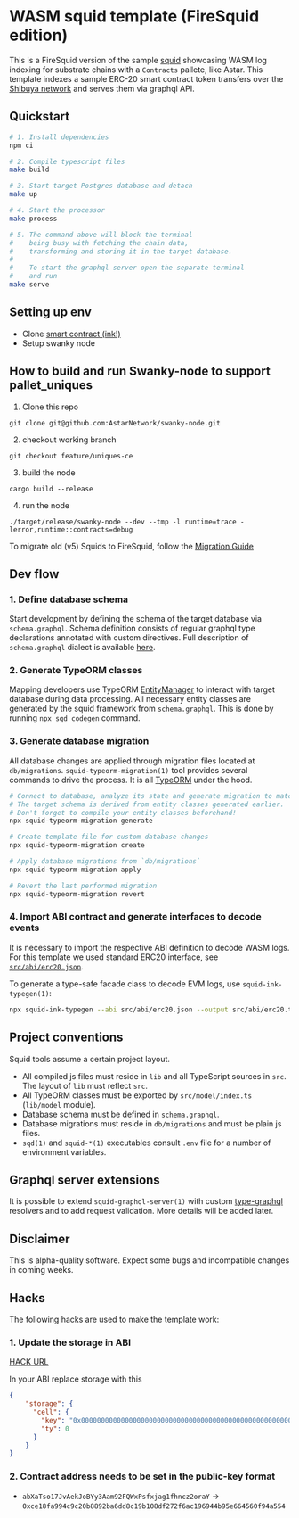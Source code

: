 # WASM squid template (FireSquid edition)

This is a FireSquid version of the sample [squid](https://subsquid.io) showcasing WASM log indexing for substrate chains with a `Contracts` pallete, like Astar. This template indexes a sample ERC-20 smart contract token transfers over the [Shibuya network](https://docs.astar.network/docs/quickstart/endpoints) and serves them via graphql API.

## Quickstart

```bash
# 1. Install dependencies
npm ci

# 2. Compile typescript files
make build

# 3. Start target Postgres database and detach
make up

# 4. Start the processor
make process

# 5. The command above will block the terminal
#    being busy with fetching the chain data, 
#    transforming and storing it in the target database.
#
#    To start the graphql server open the separate terminal
#    and run
make serve
```

## Setting up env

- Clone [smart contract (ink!)](https://github.com/rmrk-team/rmrk-ink/tree/master)
- Setup swanky node

## How to build and run Swanky-node to support pallet_uniques

1. Clone this repo

```
git clone git@github.com:AstarNetwork/swanky-node.git
```
2. checkout working branch
```
git checkout feature/uniques-ce
```
3. build the node
````
cargo build --release
````
4. run the node
````
./target/release/swanky-node --dev --tmp -l runtime=trace -lerror,runtime::contracts=debug
````



To migrate old (v5) Squids to FireSquid, follow the [Migration Guide](https://docs.subsquid.io/docs/guides/migrate-to-fire-squid/)

## Dev flow

### 1. Define database schema

Start development by defining the schema of the target database via `schema.graphql`.
Schema definition consists of regular graphql type declarations annotated with custom directives.
Full description of `schema.graphql` dialect is available [here](https://docs.subsquid.io/schema-spec).

### 2. Generate TypeORM classes

Mapping developers use TypeORM [EntityManager](https://typeorm.io/#/working-with-entity-manager)
to interact with target database during data processing. All necessary entity classes are
generated by the squid framework from `schema.graphql`. This is done by running `npx sqd codegen`
command.

### 3. Generate database migration

All database changes are applied through migration files located at `db/migrations`.
`squid-typeorm-migration(1)` tool provides several commands to drive the process.
It is all [TypeORM](https://typeorm.io/#/migrations) under the hood.

```bash
# Connect to database, analyze its state and generate migration to match the target schema.
# The target schema is derived from entity classes generated earlier.
# Don't forget to compile your entity classes beforehand!
npx squid-typeorm-migration generate

# Create template file for custom database changes
npx squid-typeorm-migration create

# Apply database migrations from `db/migrations`
npx squid-typeorm-migration apply

# Revert the last performed migration
npx squid-typeorm-migration revert   
```

### 4. Import ABI contract and generate interfaces to decode events

It is necessary to import the respective ABI definition to decode WASM logs. For this template we used standard ERC20 interface, see [`src/abi/erc20.json`](src/abi/erc20.json).

To generate a type-safe facade class to decode EVM logs, use `squid-ink-typegen(1)`:

```bash
npx squid-ink-typegen --abi src/abi/erc20.json --output src/abi/erc20.ts
```

## Project conventions

Squid tools assume a certain project layout.

* All compiled js files must reside in `lib` and all TypeScript sources in `src`.
The layout of `lib` must reflect `src`.
* All TypeORM classes must be exported by `src/model/index.ts` (`lib/model` module).
* Database schema must be defined in `schema.graphql`.
* Database migrations must reside in `db/migrations` and must be plain js files.
* `sqd(1)` and `squid-*(1)` executables consult `.env` file for a number of environment variables.

## Graphql server extensions

It is possible to extend `squid-graphql-server(1)` with custom
[type-graphql](https://typegraphql.com) resolvers and to add request validation.
More details will be added later.

## Disclaimer

This is alpha-quality software. Expect some bugs and incompatible changes in coming weeks.

## Hacks

The following hacks are used to make the template work:

### 1. Update the storage in ABI

[HACK URL](https://github.com/Cardinal-Cryptography/indexer/pull/1/files#diff-198e7215cc0ef863208df6bb3240d27c07af189a7dcf3a686ffb056663967359L396-R399)

In your ABI replace storage with this

```json
{
    "storage": {
      "cell": {
        "key": "0x0000000000000000000000000000000000000000000000000000000000000000",
        "ty": 0
      }
    }
}
```

### 2. Contract address needs to be set in the public-key format

- `abXaTso17JvAekJoBYy3Aam92FQWxPsfxjag1fhncz2oraY` -> `0xce18fa994c9c20b8892ba6dd8c19b108df272f6ac196944b95e664560f94a554`
